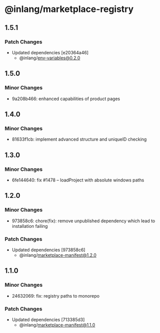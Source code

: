 # @inlang/marketplace-registry

## 1.5.1

### Patch Changes

- Updated dependencies [e20364a46]
  - @inlang/env-variables@0.2.0

## 1.5.0

### Minor Changes

- 9a208b466: enhanced capabilities of product pages

## 1.4.0

### Minor Changes

- 81633f1cb: implement advanced structure and uniqueID checking

## 1.3.0

### Minor Changes

- 6fe144640: fix #1478 – loadProject with absolute windows paths

## 1.2.0

### Minor Changes

- 973858c6: chore(fix): remove unpublished dependency which lead to installation failing

### Patch Changes

- Updated dependencies [973858c6]
  - @inlang/marketplace-manifest@1.2.0

## 1.1.0

### Minor Changes

- 24632069: fix: registry paths to monorepo

### Patch Changes

- Updated dependencies [713385d3]
  - @inlang/marketplace-manifest@1.1.0
